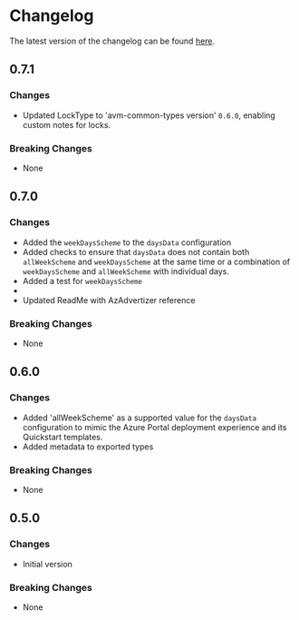# Changelog

The latest version of the changelog can be found [here](https://github.com/Azure/bicep-registry-modules/blob/main/avm/res/dev-ops-infrastructure/pool/CHANGELOG.md).

## 0.7.1

### Changes

- Updated LockType to 'avm-common-types version' `0.6.0`, enabling custom notes for locks.

### Breaking Changes

- None

## 0.7.0

### Changes

- Added the `weekDaysScheme` to the `daysData` configuration
- Added checks to ensure that `daysData` does not contain both `allWeekScheme` and `weekDaysScheme` at the same time or a combination of `weekDaysScheme` and `allWeekScheme` with individual days.
- Added a test for `weekDaysScheme`
-
- Updated ReadMe with AzAdvertizer reference
### Breaking Changes

- None

## 0.6.0

### Changes

- Added 'allWeekScheme' as a supported value for the `daysData` configuration to mimic the Azure Portal deployment experience and its Quickstart templates.
- Added metadata to exported types

### Breaking Changes

- None

## 0.5.0

### Changes

- Initial version

### Breaking Changes

- None
